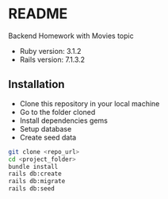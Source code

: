# README

Backend Homework with Movies topic

- Ruby version: 3.1.2
- Rails version: 7.1.3.2

## Installation

- Clone this repository in your local machine
- Go to the folder cloned
- Install dependencies gems
- Setup database
- Create seed data

```bash
git clone <repo_url>
cd <project_folder>
bundle install
rails db:create
rails db:migrate
rails db:seed
```
